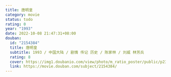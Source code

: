 ```yaml
---
title: 唐明皇
category: movie
status: todo
rating: 0
year: "1993"
date: 2022-10-08 21:47:31+08:00
douban:
  id: "2154384"
  title: 唐明皇
  subtitle: 1993 / 中国大陆 / 剧情 传记 历史 / 陈家林 / 刘威 林芳兵
  rating: 8
  cover: https://img1.doubanio.com/view/photo/m_ratio_poster/public/p2374992150.jpg
  link: https://movie.douban.com/subject/2154384/
---
```



